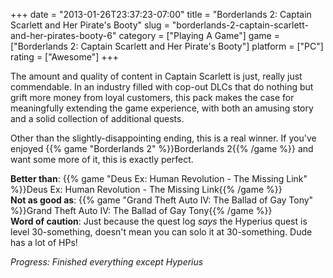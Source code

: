 +++
date = "2013-01-26T23:37:23-07:00"
title = "Borderlands 2: Captain Scarlett and Her Pirate's Booty"
slug = "borderlands-2-captain-scarlett-and-her-pirates-booty-6"
category = ["Playing A Game"]
game = ["Borderlands 2: Captain Scarlett and Her Pirate's Booty"]
platform = ["PC"]
rating = ["Awesome"]
+++

The amount and quality of content in Captain Scarlett is just, really just commendable.  In an industry filled with cop-out DLCs that do nothing but grift more money from loyal customers, this pack makes the case for meaningfully extending the game experience, with both an amusing story and a solid collection of additional quests.

Other than the slightly-disappointing ending, this is a real winner.  If you've enjoyed {{% game "Borderlands 2" %}}Borderlands 2{{% /game %}} and want some more of it, this is exactly perfect.

<b>Better than</b>: {{% game "Deus Ex: Human Revolution - The Missing Link" %}}Deus Ex: Human Revolution - The Missing Link{{% /game %}}  
<b>Not as good as</b>: {{% game "Grand Theft Auto IV: The Ballad of Gay Tony" %}}Grand Theft Auto IV: The Ballad of Gay Tony{{% /game %}}  
<b>Word of caution</b>: Just because the quest log <i>says</i> the Hyperius quest is level 30-something, doesn't mean you can solo it at 30-something.  Dude has a lot of HPs!

<i>Progress: Finished everything except Hyperius</i>